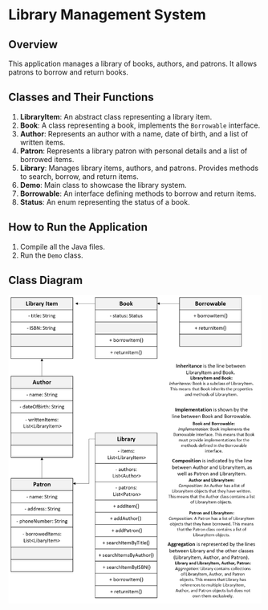 # Library Management System

## Overview
This application manages a library of books, authors, and patrons. It allows patrons to borrow and return books.

## Classes and Their Functions
1. **LibraryItem**: An abstract class representing a library item.
2. **Book**: A class representing a book, implements the `Borrowable` interface.
3. **Author**: Represents an author with a name, date of birth, and a list of written items.
4. **Patron**: Represents a library patron with personal details and a list of borrowed items.
5. **Library**: Manages library items, authors, and patrons. Provides methods to search, borrow, and return items.
6. **Demo**: Main class to showcase the library system.
7. **Borrowable**: An interface defining methods to borrow and return items.
8. **Status**: An enum representing the status of a book.

## How to Run the Application
1. Compile all the Java files.
2. Run the `Demo` class.

## Class Diagram
![Class Diagram](class_diagram.png)